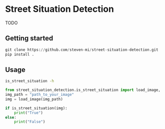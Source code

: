 # Street Situation Detection
TODO

## Getting started

```python
git clone https://github.com/steven-mi/street-situation-detection.git
pip install .
```

## Usage
```bash
is_street_situation -h
```

```python
from street_situation_detection.is_street_situation import load_image, is_street_situation
img_path = "path_to_your_image"
img = load_image(img_path)

if is_street_situation(img):
    print("True")
else:
    print("False") 
```